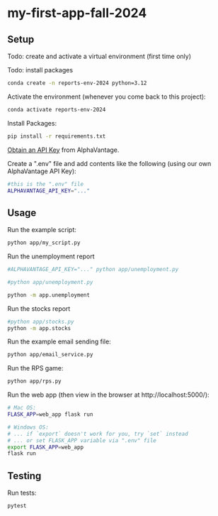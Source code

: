 # my-first-app-fall-2024
 
## Setup

Todo: create and activate a virtual environment (first time only)

Todo: install packages


```sh
conda create -n reports-env-2024 python=3.12
```

Activate the environment (whenever you come back to this project):
```sh
conda activate reports-env-2024
```


Install Packages:

```sh
pip install -r requirements.txt
```

[Obtain an API Key](https://www.alphavantage.co/support/#api-key) from AlphaVantage.

Create a ".env" file and add contents like the following (using our own AlphaVantage API Key):

```sh
#this is the ".env" file
ALPHAVANTAGE_API_KEY="..."
```


## Usage

Run the example script:

```sh
python app/my_script.py
```

Run the unemployment report

```sh
#ALPHAVANTAGE_API_KEY="..." python app/unemployment.py

#python app/unemployment.py

python -m app.unemployment
```


Run the stocks report

```sh
#python app/stocks.py
python -m app.stocks
```

Run the example email sending file:
```sh
python app/email_service.py
```

Run the RPS game:
```sh
python app/rps.py
```

Run the web app (then view in the browser at http://localhost:5000/):

```sh
# Mac OS:
FLASK_APP=web_app flask run

# Windows OS:
# ... if `export` doesn't work for you, try `set` instead
# ... or set FLASK_APP variable via ".env" file
export FLASK_APP=web_app
flask run
```



## Testing

Run tests:

```sh
pytest
```